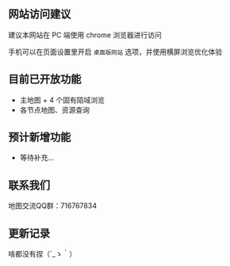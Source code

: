 ## 网站访问建议

建议本网站在 PC 端使用 chrome 浏览器进行访问

手机可以在页面设置里开启 `桌面版网站` 选项，并使用横屏浏览优化体验

## 目前已开放功能

- 主地图 + 4 个固有陌域浏览
- 各节点地图、资源查询

## 预计新增功能

- 等待补充...

## 联系我们

地图交流QQ群：716767834

## 更新记录

啥都没有捏（´_ゝ｀）